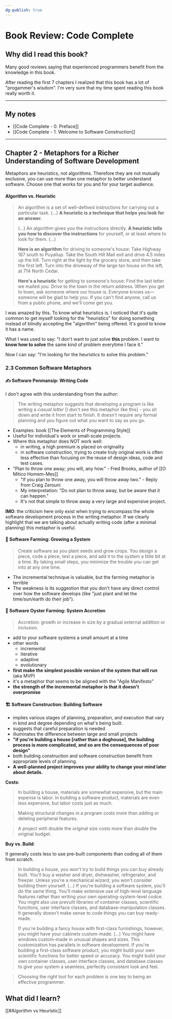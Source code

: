 ```yaml
---
dg-publish: true
---
```

# Book Review: Code Complete

## Why did I read this book?

Many good reviews saying that experienced programmers benefit from the knowledge in this book.

After reading the first 7 chapters I realized that this book has a lot of "progammer's wisdom". I'm very sure that my time spent reading this book really worth it.

---

## My notes

- [[Code Complete - 0. Preface]]
- [[Code Complete - 1. Welcome to Software Construction]]

---

## Chapter 2 - Metaphors for a Richer Understanding of Software Development

Metaphors are heuristics, not algorithms. Therefore they are not mutually exclusive, you can use more than one metaphor to better understand software. Choose one that works for you and for your target audience.

#### Algorithm vs. Heuristic

 > An algorithm is a set of well-defined instructions for carrying out a particular task. (...) **A heuristic is a technique that helps you look for an answer.**
 > 
 > (...) An algorithm gives you the instructions directly. **A heuristic tells you how to discover the instructions** for yourself, or at least where to look for them. (...)
> 
> **Here is an algorithm** for driving to someone's house: Take Highway 167 south to Puyallup. Take the South Hill Mall exit and drive 4.5 miles up the hill. Turn right at the light by the grocery store, and then take the first left. Turn into the driveway of the large tan house on the left, at 714 North Cedar.
> 
> **Here's a heuristic** for getting to someone's house: Find the last letter we mailed you. Drive to the town in the return address. When you get to town, ask someone where our house is. Everyone knows us—someone will be glad to help you. If you can't find anyone, call us from a public phone, and we'll come get you.

I was amazed by this. To know what heuristics is. I noticed that it's quite common to get myself looking for the "heuristics" for doing something instead of blindly accepting the "algorithm" being offered. It's good to know it has a name.

What I was used to say: "I don't want to just solve **this** problem. I want to **know how to solve** the same kind of problem everytime I face it."

Now I can say: "I'm looking for the heuristics to solve this problem."

### 2.3 Common Software Metaphors

#### ✍️ Software Penmansip: Writing Code

I don't agree with this understanding from the author:

> The writing metaphor suggests that developing a program is like writing a *casual letter* [I don't see this metaphor like this] - you sit down and write it from start to finish. It doesn't require any formal planning and you figure out what you want to say as you go.

- Examples: book [[The Elements of Programming Style]]
- Useful for individual's work or small-scale projects.
- Where this metaphor does NOT work well:
    - in writing, a high premium is placed on originality
    - in software construction, trying to create truly original work is often less effective than focusing on the reuse of design ideas, code and test cases.
- "Plan to throw one away; you will, any how." - Fred Brooks, author of [[O Mitico Homem-Mes]]
    - "If you plan to throw one away, you will throw away two." - Reply from Craig Zerouni
    - My interpretation: "Do not plan to throw away, but be aware that it can happen."
    - It's not that simple to throw away a very large and expensive project.

**IMO**: the criticism here only exist when trying to encompass the whole software development process in the writing metaphor. If we clearly highlight that we are talking about actually writing code (after a minimal planning) this metaphor is useful.


#### 🌱 Software Farming: Growing a System

> Create software as you plant seeds and grow crops. You design a piece, code a piece, test a piece, and add it to the system a little bit at a time. By taking small steps, you minimize the trouble you can get into at any one time.

- The incremental technique is valuable, but the farming metaphor is terrible
- The weakness is its suggestion that you don't have any direct control over how the software develops (like "just plant and let the time/sun/earth do their job").



#### 🦪 Software Oyster Farming: System Accretion

> Accretion:  growth or increase in size by a gradual external addition or inclusion.

- add to your software systems a small amount at a time
- other words
    - incremental
    - iterative
    - adaptive
    - evolutionary
- **first make the simplest possible version of the system that will run** (aka MVP)
- it's a metaphor that seems to be aligned with the "Agile Manifesto"
- **the strength of the incremental metaphor is that it doesn't overpromise**



#### 🏗️ Software Construction: Building Software

- implies various stages of planning, preparation, and execution that vary in kind and degree depending on what's being built.
- suggests that careful preparation is needed
- illuminates the difference between large and small projects
- **"if you're building a house [rather than a doghouse], the building process is more complicated, and so are the consequences of poor design"**
- both building construction and software construction benefit from appropriate levels of planning.
- **A well-planned project improves your ability to change your mind later about details.**

**Costs**:

> In building a house, materials are somewhat expensive, but the main expense is labor. In building a software product, materials are even less expensive, but labor costs just as much.

> Making structural changes in a program costs more than adding or deleting peripheral features.

> A project with double the original size costs more than double the original budget.

**Buy vs. Build**:

It generally costs less to use pre-built components than coding all of them from scratch.

> In building a house, you won't try to build things you can buy already built. You'll buy a washer and dryer, dishwasher, refrigerator, and freezer. Unless you're a mechanical wizard, you won't consider building them yourself. (...) If you're building a software system, you'll do the same thing. You'll make extensive use of high-level language features rather than writing your own operating-system-level codce. You might also use prevuilt libraries of container classes, scientific functions, user interface classes, and database-manipulation classes. It generally doesn't make sense to code things you can buy ready-made.
> 
> If you're building a fancy house with first-class furnishings, however, you might have your cabinets custom-made. (...) You might have windows custom-made in unusual shapes and sizes. This customization has parallels in software development. If you're building a first-class software product, you might build your own scientific functions for better speed or accuracy. You might build your own container classes, user interface classes, and database classes to give your system a seamless, perfectly consistent look and feel.


> Choosing the right tool for each problem is one key to being an effective programmer.




## What did I learn?

[[#Algorithm vs Heuristic]]


